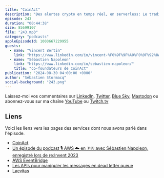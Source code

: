 ```yaml
---
title: "CoinAct"
description: "Des alertes crypto en temps réel, en serverless: Le trading de cryptomonnaies, c'est un univers complexe et volatile où chaque seconde compte. Pour réussir, les traders ont besoin d'outils performants et réactifs. C'est là qu'intervient CoinAct, une startup française qui a développé une plateforme d'alertes en temps réel capable de traiter 5000 événements par minute ! ⚡ Dans cet épisode, nous recevons Vincent Bertin et Sébastien Napoleon, les co-fondateurs de CoinAct, qui vont nous dévoiler les coulisses de leur projet.  De l'architecture serverless basée sur AWS Lambda et EventBridge à la gestion de millions d'alertes par jour, ils nous expliqueront tout !  Vous découvrirez également les perspectives d'avenir de la plateforme.  Si vous êtes passionné(e) par les cryptomonnaies, l'AWS, et l'entrepreneuriat, cet épisode est fait pour vous ! Il y a eu du changement depuis l'enregistrement au mois d'Arvil, CoinAct fait maintenant partie de Laevitas."
episode: 243
duration: "00:44:38"
size: 85699107
file: "243.mp3"
category: "podcasts"
appleEpisodeId: 1000667229955
guests:
  - name: "Vincent Bertin"
    link: "https://www.linkedin.com/in/vincent-%F0%9F%9F%A0%F0%9F%92%8A-bertin-8a56561b4/"
  - name: "Sébastien Napoleon"
    link: "https://www.linkedin.com/in/sebastien-napoleon/"
    title: "co-foundateurs de CoinAct"
publication: "2024-08-30 04:00:00 +0000"
author: "Sébastien Stormacq"
social-background: "243.png"
---
```


Laissez-moi vos commentaires sur [LinkedIn](https://www.linkedin.com/in/sebastienstormacq/), [Twitter](https://twitter.com/sebsto), [Blue Sky](https://bsky.app/profile/sebsto.bsky.social), [Mastodon](https://awscommunity.social/@sebsto) ou abonnez-vous sur ma chaîne [YouTube](https://www.youtube.com/sebsto) ou [Twitch.tv](https://www.twitch.tv/sebAWS)

## Liens

Voici les liens vers les pages des services dont nous avons parlé dans l'épisode.

- [CoinAct](https://coinact.gg/#/)
- [Un épisode du podcast 🎙️ AWS ☁️ en 🇫🇷 avec Sébastien Napoleon, enregistré lors de re:Invent 2023](https://francais.podcast.go-aws.com/web/podcasts/episode_191/index.html)
- [AWS EventBridge](https://docs.aws.amazon.com/eventbridge/latest/userguide/eb-what-is.html)
- [Les APIs pour manipuler les messages en dead letter queue](https://aws.amazon.com/blogs/aws/a-new-set-of-apis-for-amazon-sqs-dead-letter-queue-redrive/)
- [Laevitas](https://www.laevitas.ch/)

